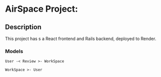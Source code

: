 # AirSpace Project:

## Description

This project has s a React frontend and Rails backend, deployed to Render.

### Models

```
User -< Review >- WorkSpace

WorkSpace >- User
```
